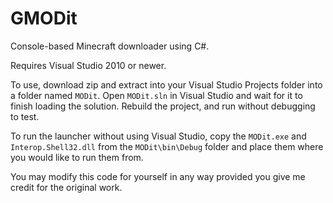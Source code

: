 # GMODit
Console-based Minecraft downloader using C#.

Requires Visual Studio 2010 or newer.

To use, download zip and extract into your Visual Studio Projects folder into a folder named `MODit`. Open `MODit.sln` in Visual Studio and wait for it to finish loading the solution. Rebuild the project, and run without debugging to test.

To run the launcher without using Visual Studio, copy the `MODit.exe` and `Interop.Shell32.dll` from the `MODit\bin\Debug` folder and place them where you would like to run them from.

You may modify this code for yourself in any way provided you give me credit for the original work.
